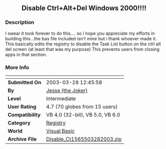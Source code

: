 ﻿<div align="center">

## Disable Ctrl\+Alt\+Del Windows 2000\!\!\!\!


</div>

### Description

I swear it took forever to do this.... so i hope you appreciate my efforts in building this...the bas file included isn't mine but i thank whoever made it. This basically edits the registry to disable the Task List button on the ctrl alt del screen (at least that was my purpose) This prevents users from closing apps in that section.
 
### More Info
 


<span>             |<span>
---                |---
**Submitted On**   |2003-03-28 12:45:58
**By**             |[Jesse \(the Joker\)](https://github.com/Planet-Source-Code/PSCIndex/blob/master/ByAuthor/jesse-the-joker.md)
**Level**          |Intermediate
**User Rating**    |4.7 (70 globes from 15 users)
**Compatibility**  |VB 4\.0 \(32\-bit\), VB 5\.0, VB 6\.0
**Category**       |[Registry](https://github.com/Planet-Source-Code/PSCIndex/blob/master/ByCategory/registry__1-36.md)
**World**          |[Visual Basic](https://github.com/Planet-Source-Code/PSCIndex/blob/master/ByWorld/visual-basic.md)
**Archive File**   |[Disable\_Ct1565503282003\.zip](https://github.com/Planet-Source-Code/jesse-the-joker-disable-ctrl-alt-del-windows-2000__1-44313/archive/master.zip)








